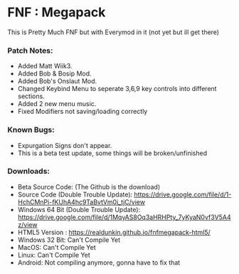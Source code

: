 # FNF : Megapack
This is Pretty Much FNF but with Everymod in it (not yet but ill get there)

### Patch Notes:
- Added Matt Wiik3.
- Added Bob & Bosip Mod.
- Added Bob's Onslaut Mod.
- Changed Keybind Menu to seperate 3,6,9 key controls into different sections.
- Added 2 new menu music.
- Fixed Modifiers not saving/loading correctly

### Known Bugs:
- Expurgation Signs don't appear.
- This is a beta test update, some things will be broken/unfinished 

### Downloads:
- Beta Source Code:
  (The Github is the download)
- Source Code (Double Trouble Update):
https://drive.google.com/file/d/1-HchCMnPi-fKUhA4hc9TaBvtVm0i_tjC/view
- Windows 64 Bit (Double Trouble Update):
https://drive.google.com/file/d/1MqyAS8Oq3aHRHPty_7yKyaN0vf3V5A4z/view
- HTML5 Version :
https://realdunkin.github.io/fnfmegapack-html5/
- Windows 32 Bit: Can't Compile Yet
- MacOS: Can't Compile Yet
- Linux: Can't Compile Yet
- Android: Not compiling anymore, gonna have to fix that
